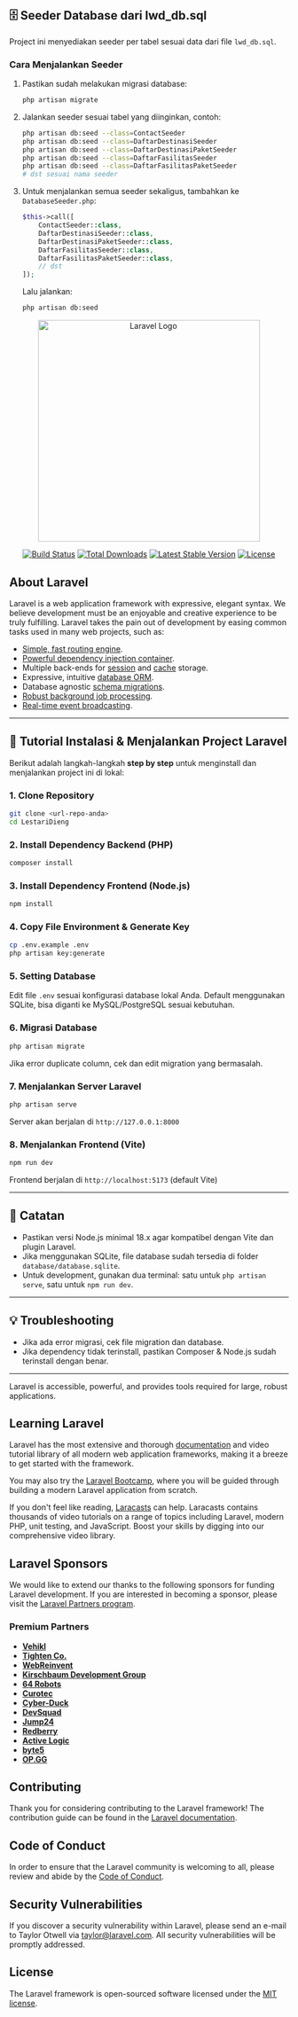 ## 🗄️ Seeder Database dari lwd_db.sql

Project ini menyediakan seeder per tabel sesuai data dari file `lwd_db.sql`.

### Cara Menjalankan Seeder

1. Pastikan sudah melakukan migrasi database:
   ```bash
   php artisan migrate
   ```
2. Jalankan seeder sesuai tabel yang diinginkan, contoh:
   ```bash
   php artisan db:seed --class=ContactSeeder
   php artisan db:seed --class=DaftarDestinasiSeeder
   php artisan db:seed --class=DaftarDestinasiPaketSeeder
   php artisan db:seed --class=DaftarFasilitasSeeder
   php artisan db:seed --class=DaftarFasilitasPaketSeeder
   # dst sesuai nama seeder
   ```
3. Untuk menjalankan semua seeder sekaligus, tambahkan ke `DatabaseSeeder.php`:
   ```php
   $this->call([
       ContactSeeder::class,
       DaftarDestinasiSeeder::class,
       DaftarDestinasiPaketSeeder::class,
       DaftarFasilitasSeeder::class,
       DaftarFasilitasPaketSeeder::class,
       // dst
   ]);
   ```
   Lalu jalankan:
   ```bash
   php artisan db:seed
   ```
<p align="center"><a href="https://laravel.com" target="_blank"><img src="https://raw.githubusercontent.com/laravel/art/master/logo-lockup/5%20SVG/2%20CMYK/1%20Full%20Color/laravel-logolockup-cmyk-red.svg" width="400" alt="Laravel Logo"></a></p>

<p align="center">
<a href="https://github.com/laravel/framework/actions"><img src="https://github.com/laravel/framework/workflows/tests/badge.svg" alt="Build Status"></a>
<a href="https://packagist.org/packages/laravel/framework"><img src="https://img.shields.io/packagist/dt/laravel/framework" alt="Total Downloads"></a>
<a href="https://packagist.org/packages/laravel/framework"><img src="https://img.shields.io/packagist/v/laravel/framework" alt="Latest Stable Version"></a>
<a href="https://packagist.org/packages/laravel/framework"><img src="https://img.shields.io/packagist/l/laravel/framework" alt="License"></a>
</p>

## About Laravel

Laravel is a web application framework with expressive, elegant syntax. We believe development must be an enjoyable and creative experience to be truly fulfilling. Laravel takes the pain out of development by easing common tasks used in many web projects, such as:

- [Simple, fast routing engine](https://laravel.com/docs/routing).
- [Powerful dependency injection container](https://laravel.com/docs/container).
- Multiple back-ends for [session](https://laravel.com/docs/session) and [cache](https://laravel.com/docs/cache) storage.
- Expressive, intuitive [database ORM](https://laravel.com/docs/eloquent).
- Database agnostic [schema migrations](https://laravel.com/docs/migrations).
- [Robust background job processing](https://laravel.com/docs/queues).
- [Real-time event broadcasting](https://laravel.com/docs/broadcasting).


---

## 🚀 Tutorial Instalasi & Menjalankan Project Laravel

Berikut adalah langkah-langkah **step by step** untuk menginstall dan menjalankan project ini di lokal:

### 1. Clone Repository

```bash
git clone <url-repo-anda>
cd LestariDieng
```

### 2. Install Dependency Backend (PHP)

```bash
composer install
```

### 3. Install Dependency Frontend (Node.js)

```bash
npm install
```

### 4. Copy File Environment & Generate Key

```bash
cp .env.example .env
php artisan key:generate
```

### 5. Setting Database

Edit file `.env` sesuai konfigurasi database lokal Anda. Default menggunakan SQLite, bisa diganti ke MySQL/PostgreSQL sesuai kebutuhan.

### 6. Migrasi Database

```bash
php artisan migrate
```
Jika error duplicate column, cek dan edit migration yang bermasalah.

### 7. Menjalankan Server Laravel

```bash
php artisan serve
```
Server akan berjalan di `http://127.0.0.1:8000`

### 8. Menjalankan Frontend (Vite)

```bash
npm run dev
```
Frontend berjalan di `http://localhost:5173` (default Vite)

---

## 📝 Catatan
- Pastikan versi Node.js minimal 18.x agar kompatibel dengan Vite dan plugin Laravel.
- Jika menggunakan SQLite, file database sudah tersedia di folder `database/database.sqlite`.
- Untuk development, gunakan dua terminal: satu untuk `php artisan serve`, satu untuk `npm run dev`.

---

## 💡 Troubleshooting
- Jika ada error migrasi, cek file migration dan database.
- Jika dependency tidak terinstall, pastikan Composer & Node.js sudah terinstall dengan benar.

---
Laravel is accessible, powerful, and provides tools required for large, robust applications.

## Learning Laravel

Laravel has the most extensive and thorough [documentation](https://laravel.com/docs) and video tutorial library of all modern web application frameworks, making it a breeze to get started with the framework.

You may also try the [Laravel Bootcamp](https://bootcamp.laravel.com), where you will be guided through building a modern Laravel application from scratch.

If you don't feel like reading, [Laracasts](https://laracasts.com) can help. Laracasts contains thousands of video tutorials on a range of topics including Laravel, modern PHP, unit testing, and JavaScript. Boost your skills by digging into our comprehensive video library.

## Laravel Sponsors

We would like to extend our thanks to the following sponsors for funding Laravel development. If you are interested in becoming a sponsor, please visit the [Laravel Partners program](https://partners.laravel.com).

### Premium Partners

- **[Vehikl](https://vehikl.com/)**
- **[Tighten Co.](https://tighten.co)**
- **[WebReinvent](https://webreinvent.com/)**
- **[Kirschbaum Development Group](https://kirschbaumdevelopment.com)**
- **[64 Robots](https://64robots.com)**
- **[Curotec](https://www.curotec.com/services/technologies/laravel/)**
- **[Cyber-Duck](https://cyber-duck.co.uk)**
- **[DevSquad](https://devsquad.com/hire-laravel-developers)**
- **[Jump24](https://jump24.co.uk)**
- **[Redberry](https://redberry.international/laravel/)**
- **[Active Logic](https://activelogic.com)**
- **[byte5](https://byte5.de)**
- **[OP.GG](https://op.gg)**

## Contributing

Thank you for considering contributing to the Laravel framework! The contribution guide can be found in the [Laravel documentation](https://laravel.com/docs/contributions).

## Code of Conduct

In order to ensure that the Laravel community is welcoming to all, please review and abide by the [Code of Conduct](https://laravel.com/docs/contributions#code-of-conduct).

## Security Vulnerabilities

If you discover a security vulnerability within Laravel, please send an e-mail to Taylor Otwell via [taylor@laravel.com](mailto:taylor@laravel.com). All security vulnerabilities will be promptly addressed.

## License

The Laravel framework is open-sourced software licensed under the [MIT license](https://opensource.org/licenses/MIT).
